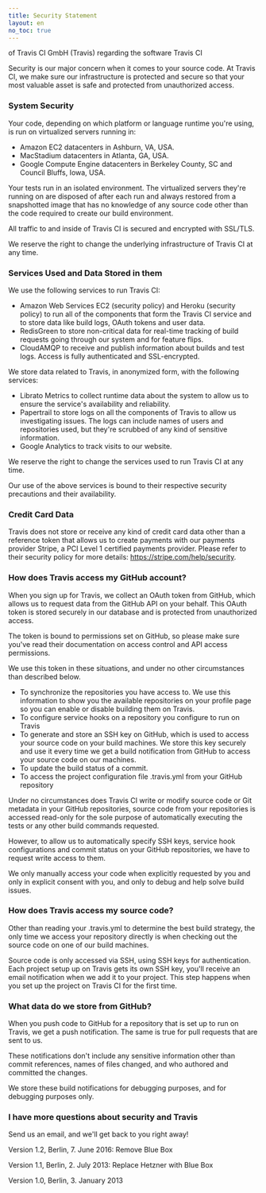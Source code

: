 ```yaml
---
title: Security Statement
layout: en
no_toc: true
---
```


of Travis CI GmbH (Travis) regarding the software Travis CI

Security is our major concern when it comes to your source code. At Travis CI, we make sure our infrastructure is protected and secure so that your most valuable asset is safe and protected from unauthorized access.

### System Security

Your code, depending on which platform or language runtime you're using, is run on virtualized servers running in:

- Amazon EC2 datacenters in Ashburn, VA, USA.
- MacStadium datacenters in Atlanta, GA, USA.
- Google Compute Engine datacenters in Berkeley County, SC and Council Bluffs, Iowa, USA.

Your tests run in an isolated environment. The virtualized servers they're running on are disposed of after each run and always restored from a snapshotted image that has no knowledge of any source code other than the code required to create our build environment.

All traffic to and inside of Travis CI is secured and encrypted with SSL/TLS.

We reserve the right to change the underlying infrastructure of Travis CI at any time.

### Services Used and Data Stored in them

We use the following services to run Travis CI:

- Amazon Web Services EC2 (security policy) and Heroku (security policy) to run all of the components that form the Travis CI service and to store data like build logs, OAuth tokens and user data.
- RedisGreen to store non-critical data for real-time tracking of build requests going through our system and for feature flips.
- CloudAMQP to receive and publish information about builds and test logs. Access is fully authenticated and SSL-encrypted.

We store data related to Travis, in anonymized form, with the following services:

- Librato Metrics to collect runtime data about the system to allow us to ensure the service's availability and reliability.
- Papertrail to store logs on all the components of Travis to allow us investigating issues. The logs can include names of users and repositories used, but they're scrubbed of any kind of sensitive information.
- Google Analytics to track visits to our website.

We reserve the right to change the services used to run Travis CI at any time.

Our use of the above services is bound to their respective security precautions and their availability.

### Credit Card Data

Travis does not store or receive any kind of credit card data other than a reference token that allows us to create payments with our payments provider Stripe, a PCI Level 1 certified payments provider. Please refer to their security policy for more details: <https://stripe.com/help/security>.

### How does Travis access my GitHub account?

When you sign up for Travis, we collect an OAuth token from GitHub, which allows us to request data from the GitHub API on your behalf. This OAuth token is stored securely in our database and is protected from unauthorized access.

The token is bound to permissions set on GitHub, so please make sure you've read their documentation on access control and API access permissions.

We use this token in these situations, and under no other circumstances than described below.

- To synchronize the repositories you have access to. We use this information to show you the available repositories on your profile page so you can enable or disable building them on Travis.
- To configure service hooks on a repository you configure to run on Travis
- To generate and store an SSH key on GitHub, which is used to access your source code on your build machines. We store this key securely and use it every time we get a build notification from GitHub to access your source code on our machines.
- To update the build status of a commit.
- To access the project configuration file .travis.yml from your GitHub repository

Under no circumstances does Travis CI write or modify source code or Git metadata in your GitHub repositories, source code from your repositories is accessed read-only for the sole purpose of automatically executing the tests or any other build commands requested.

However, to allow us to automatically specify SSH keys, service hook configurations and commit status on your GitHub repositories, we have to request write access to them.

We only manually access your code when explicitly requested by you and only in explicit consent with you, and only to debug and help solve build issues.

### How does Travis access my source code?

Other than reading your .travis.yml to determine the best build strategy, the only time we access your repository directly is when checking out the source code on one of our build machines.

Source code is only accessed via SSH, using SSH keys for authentication. Each project setup up on Travis gets its own SSH key, you'll receive an email notification when we add it to your project. This step happens when you set up the project on Travis CI for the first time.

### What data do we store from GitHub?

When you push code to GitHub for a repository that is set up to run on Travis, we get a push notification. The same is true for pull requests that are sent to us.

These notifications don't include any sensitive information other than commit references, names of files changed, and who authored and committed the changes.

We store these build notifications for debugging purposes, and for debugging purposes only.

### I have more questions about security and Travis

Send us an email, and we'll get back to you right away!

Version 1.2, Berlin, 7. June 2016: Remove Blue Box

Version 1.1, Berlin, 2. July 2013: Replace Hetzner with Blue Box

Version 1.0, Berlin, 3. January 2013
